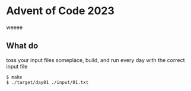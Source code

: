 # Advent of Code 2023

weeee

## What do

toss your input files someplace, build, and run every day with the correct
input file

    $ make
    $ ./target/day01 ./input/01.txt


